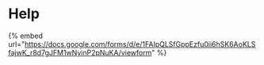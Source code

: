 # Help

{% embed url="https://docs.google.com/forms/d/e/1FAIpQLSfGppEzfu0ii6hSK6AoKLSfajwK_r8d7gJFM1wNyinP2pNuKA/viewform" %}
